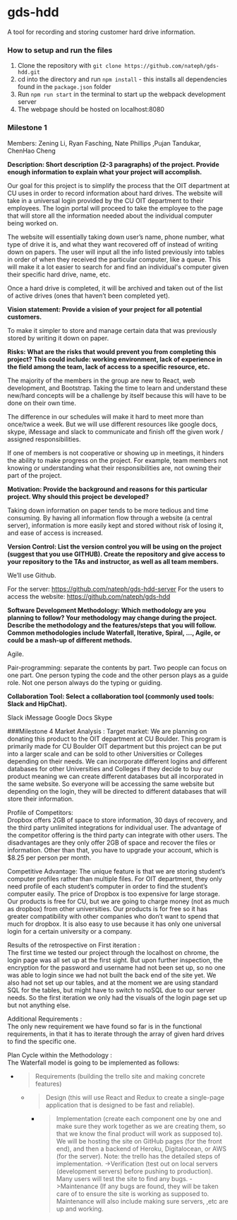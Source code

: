 # gds-hdd

A tool for recording and storing customer hard drive information.

### How to setup and run the files 

1. Clone the repository with `git clone https://github.com/nateph/gds-hdd.git`
2. cd into the directory and run `npm install` - this installs all dependencies found in the `package.json` folder
3. Run `npm run start` in the terminal to start up the webpack development server 
4. The webpage should be hosted on localhost:8080

### Milestone 1
					
Members: Zening Li, Ryan Fasching, Nate Phillips ,Pujan Tandukar, ChenHao Cheng
		
**Description: 
Short description (2-3 paragraphs) of the project. Provide enough information to explain what your project will accomplish.**

Our goal for this project is to simplify the process that the OIT department at CU uses in order to record information about hard drives. The website will take in a universal login provided by the CU OIT department to their employees. The login portal will proceed to take the employee to the page that will store all the information needed about the individual computer being worked on. 

The website will essentially taking down user’s name, phone number, what type of drive it is, and what they want recovered off of instead of writing down on papers. The user will input all the info listed previously into tables in order of when they received the particular computer, like a queue. This will make it a lot easier to search for and find an individual's computer given their specific hard drive, name, etc. 

Once a hard drive is completed, it will be archived and taken out of the list of active drives (ones that haven’t been completed yet).



**Vision statement: Provide a vision of your project for all potential customers.**

To make it simpler to store and manage certain data that was previously stored by writing it down on paper. 



**Risks: 
What are the risks that would prevent you from completing this project? This could include: working environment, lack of experience in the field among the team, lack of access to a specific resource, etc.**

The majority of the members in the group are new to React, web development, and Bootstrap. Taking the time to learn and understand these new/hard concepts will be a challenge by itself because this will have to be done on their own time. 

The difference in our schedules will make it hard to meet more than once/twice a week. But we will use different resources like google docs, skype, iMessage and slack to communicate and finish off the given work / assigned responsibilities.  

If one of members is not cooperative or showing up in meetings, it hinders the ability to make progress on the project. For example, team members not knowing or understanding what their responsibilities are, not owning their part of the project.



**Motivation:
Provide the background and reasons for this particular project. Why should this  project be developed?**

Taking down information on paper tends to be more tedious and time consuming. By having all information flow through a website (a central server), information is more easily kept and stored without risk of losing it, and ease of access is increased.


**Version Control:
List the version control you will be using on the project (suggest that you use GITHUB). Create the repository and give access to your repository to the TAs and instructor, as well as all team members.**

We’ll use Github.

For the server: https://github.com/nateph/gds-hdd-server
For the users to access the website: https://github.com/nateph/gds-hdd

	

**Software Development Methodology: 
Which methodology are you planning to follow? Your methodology may change during the project. Describe the methodology and the features/steps that you will follow. Common methodologies include Waterfall, Iterative, Spiral, ..., Agile, or could be a mash-up of different methods.**

Agile.

Pair-programming: separate the contents by part. Two people can focus on one part. One person typing the code and the other person plays as a guide role. Not one person always do the typing or guiding.


**Collaboration Tool: 
Select a collaboration tool (commonly used tools: Slack and HipChat).**

Slack
iMessage
Google Docs
Skype

###Milestone 4
Market Analysis : 
Target market: 
We are planning on donating this product to the OIT department at CU Boulder. This program is primarily made for CU Boulder OIT department but this project can be put into a larger scale and can be sold to other Universities or Colleges depending on their needs. We can incorporate different logins and different databases for other Universities and Colleges if they decide to buy our product meaning we can create different databases but all incorporated in the same website. So everyone will be accessing the same website but depending on the login, they will be directed to different databases that will store their information.


Profile of Competitors: 	
Dropbox offers 2GB of space to store information, 30 days of recovery, and the third party unlimited integrations for individual user. The advantage of the competitor offering is the third party can integrate with other users. The disadvantages are they only offer 2GB of space and recover the files or information. Other than that, you have to upgrade your account, which is $8.25 per person per month.


Competitive Advantage: 
The unique feature is that we are storing student’s computer profiles rather than multiple files. For OIT department, they only need profile of each student’s computer in order to find the student’s computer easily. The price of Dropbox is too expensive for large storage. Our products is free for CU, but we are going to charge money (not as much as dropbox) from other universities. Our products is for free so it has greater compatibility with other companies who don’t want to spend that much for dropbox.  It is also easy to use because it has only one universal login for a certain university or a company. 
		

Results of the retrospective on First iteration : 					
The first time we tested our project through the localhost on chrome, the login page was all set up at the first sight. But upon further inspection, the encryption for the password and username had not been set up, so no one was able to login since we had not built the back end of the site yet. We also had not set up our tables, and at the moment we are using standard SQL for the tables, but might have to switch to noSQL due to our server needs. So the first iteration we only had the visuals of the login page set up but not anything else. 
			
Additional Requirements : 		 	 	 			
The only new requirement we have found so far is in the functional requirements, in that it has to iterate through the array of given hard drives to find the specific one. 
										
Plan Cycle within the Methodology : 				
The Waterfall model is going to be implemented as follows:


- > Requirements (building the trello site and making concrete features)
	- > Design (this will use React and Redux to create a single-page  application that is designed to be fast and reliable).
		- >Implementation (create each component one by one and make sure they work together as we are creating them, so that we know the final product will work as supposed to). We will be hosting the site on GitHub pages (for the front end), and then a backend of Heroku, Digitalocean, or AWS (for the server). Note: the trello has the detailed steps of implementation.
			->Verification (test out on local servers (development servers) before pushing to production). Many users will test the site to find any bugs.
		->Maintenance (If any bugs are found, they will be taken care of to ensure the site is working as supposed to. Maintenance will also include making sure servers, ,etc are up and working. 



